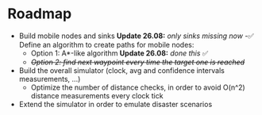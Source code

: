 # Roadmap

- Build mobile nodes and sinks  **Update 26.08:** *only sinks missing now*
-✅ Define an algorithm to create paths for mobile nodes:
    - Option 1: A*-like algorithm  **Update 26.08:** *done this* ✅
    - *~~Option 2: find next waypoint every time the target one is reached~~*
- Build the overall simulator (clock, avg and confidence intervals measurements, ...)
    - Optimize the number of distance checks, in order to avoid O(n^2) distance measurements every clock tick
- Extend the simulator in order to emulate disaster scenarios